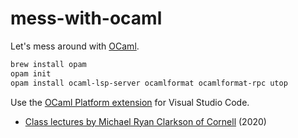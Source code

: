 # mess-with-ocaml

Let's mess around with [OCaml](https://ocaml.org).

```sh
brew install opam
opam init
opam install ocaml-lsp-server ocamlformat ocamlformat-rpc utop
```

Use the [OCaml Platform extension](https://marketplace.visualstudio.com/items?itemName=ocamllabs.ocaml-platform) for Visual Studio Code.

- [Class lectures by Michael Ryan Clarkson of Cornell](https://www.youtube.com/playlist?list=PLre5AT9JnKShBOPeuiD9b-I4XROIJhkIU) (2020)
